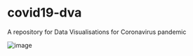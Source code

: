 # covid19-dva
A repository for Data Visualisations for Coronavirus pandemic

![image](worldmap.gif)
